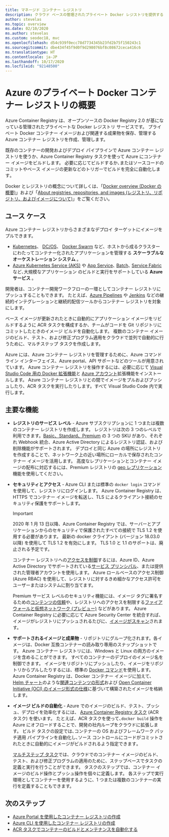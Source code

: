 ```yaml
---
title: マネージド コンテナー レジストリ
description: クラウド ベースの管理されたプライベート Docker レジストリを提供する Azure Container Registry サービスの紹介です。
author: stevelas
ms.topic: overview
ms.date: 02/10/2020
ms.author: stevelas
ms.custom: seodec18, mvc
ms.openlocfilehash: d54c939f0ecc78d7734345b23fd2b75f150243c1
ms.sourcegitcommit: dbe434f45f9d0f9d298076bf8c08672ceca416c6
ms.translationtype: HT
ms.contentlocale: ja-JP
ms.lasthandoff: 10/17/2020
ms.locfileid: "92148500"
---
```

# <a name="introduction-to-private-docker-container-registries-in-azure"></a>Azure のプライベート Docker コンテナー レジストリの概要

Azure Container Registry は、オープンソースの Docker Registry 2.0 が基になっている管理されたプライベートな Docker レジストリ サービスです。 プライベート Docker コンテナー イメージおよび関連する成果物を保存、管理する Azure コンテナー レジストリを作成、管理します。

既存のコンテナーの開発およびデプロイ パイプラインで Azure コンテナー レジストリを使うか、Azure Container Registry タスクを使って Azure にコンテナー イメージをビルドします。 必要に応じてビルドするか､またはソースコードのコミットやベース イメージの更新などのトリガーでビルドを完全に自動化します｡

Docker とレジストリの概念について詳しくは、「[Docker overview (Docker の概要)](https://docs.docker.com/engine/docker-overview/)」および「[About registries, repositories, and images (レジストリ、リポジトリ、およびイメージについて)](container-registry-concepts.md)」をご覧ください。

## <a name="use-cases"></a>ユース ケース

Azure コンテナー レジストリからさまざまなデプロイ ターゲットにイメージをプルできます。

* [Kubernetes](https://kubernetes.io/docs/)、 [DC/OS](https://docs.mesosphere.com/)、 [Docker Swarm](https://docs.docker.com/get-started/swarm-deploy/) など、ホストから成るクラスターにわたってコンテナー化されたアプリケーションを管理する **スケーラブルなオーケストレーション システム** 。
* [Azure Kubernetes Service (AKS)](../aks/index.yml) や  [App Service](../app-service/index.yml)､ [Batch](../batch/index.yml)､ [Service Fabric](../service-fabric/index.yml) など､大規模なアプリケーション のビルドと実行をサポートしている **Azure サービス** ｡

開発者は、コンテナー開発ワークフローの一環としてコンテナー レジストリにプッシュすることもできます。 たとえば、[Azure Pipelines](/azure/devops/pipelines/ecosystems/containers/acr-template) や [Jenkins](https://jenkins.io/) などの継続的インテグレーションと継続的配信ツールからコンテナー レジストリを対象にします。

ベース イメージが更新されたときに自動的にアプリケーション イメージをリビルドするように ACR タスクを構成するか、チームがコードを Git リポジトリにコミットしたときのイメージ ビルドを自動化します。 複数のコンテナー イメージのビルド、テスト、および修正プログラム適用をクラウドで並列で自動的に行うために、マルチステップ タスクを作成します。

Azure には、Azure コンテナー レジストリを管理するために、Azure コマンド ライン インターフェイス、Azure portal、API サポートなどのツールが用意されています。 Azure コンテナー レジストリを操作するには、必要に応じて [Visual Studio Code 用の Docker 拡張機能](https://code.visualstudio.com/docs/azure/docker)と [Azure アカウント](https://marketplace.visualstudio.com/items?itemName=ms-vscode.azure-account)拡張機能をインストールします。 Azure コンテナー レジストリとの間でイメージをプルおよびプッシュしたり、ACR タスクを実行したりします。すべて Visual Studio Code 内で実行します。

## <a name="key-features"></a>主要な機能

* **レジストリのサービス レベル** - Azure サブスクリプションに 1 つまたは複数のコンテナー レジストリを作成します。 レジストリは次の 3 つのレベルで利用できます。[Basic、Standard、Premium](container-registry-skus.md) の 3 つの SKU があり、それぞれ Webhook 統合、Azure Active Directory によるレジストリ認証、および削除機能がサポートされます。 デプロイと同じ Azure の場所にレジストリを作成することで、ネットワーク上の近い場所にローカルで保存されたコンテナー イメージを活用します。 高度なレプリケーションとコンテナー イメージの配布に対応するには、Premium レジストリの [geo レプリケーション](container-registry-geo-replication.md)機能を使用してください。 

* **セキュリティとアクセス** - Azure CLI または標準の `docker login` コマンドを使用して、レジストリにログインします。 Azure Container Registry は、HTTPS でコンテナー イメージを転送し、TLS によるクライアント接続のセキュリティ保護をサポートします。 

  > [!IMPORTANT]
  > 2020 年 1 月 13 日以降、Azure Container Registry では、サーバーとアプリケーションからのセキュリティで保護されたすべての接続で TLS 1.2 を使用する必要があります。 最新の docker クライアント (バージョン 18.03.0 以降) を使用して TLS 1.2 を有効にします。 TLS 1.0 と 1.1 のサポートは、廃止される予定です。 

  コンテナー レジストリへの[アクセスを制御](container-registry-authentication.md)するには、Azure ID、Azure Active Directory でサポートされている[サービス プリンシパル](../active-directory/develop/app-objects-and-service-principals.md)、または提供された管理者アカウントを使用します。 Azure ロールベースのアクセス制御 (Azure RBAC) を使用して、レジストリに対するきめ細かなアクセス許可をユーザーまたはシステムに割り当てます。

  Premium サービス レベルのセキュリティ機能には、イメージ タグに署名するための[コンテンツの信頼](container-registry-content-trust.md)や、レジストリへのアクセスを制限する[ファイアウォールと仮想ネットワーク (プレビュー)](container-registry-vnet.md) などがあります。 Azure Container Registry に必要に応じて Azure Security Center を統合すれば、イメージがレジストリにプッシュされるたびに、[イメージがスキャン](../security-center/defender-for-container-registries-introduction.md?bc=%252fazure%252fcontainer-registry%252fbreadcrumb%252ftoc.json&toc=%252fazure%252fcontainer-registry%252ftoc.json)されます。

* **サポートされるイメージと成果物** - リポジトリにグループ化されます。各イメージは、Docker 互換コンテナーの読み取り専用のスナップショットです。 Azure コンテナー レジストリには、Windows と Linux の両方のイメージを含めることができます。 すべてのコンテナーのデプロイのイメージ名を制御できます。 イメージをリポジトリにプッシュしたり、イメージをリポジトリからプルしたりするには、標準の [Docker コマンド](https://docs.docker.com/engine/reference/commandline/)を使用します。 Azure Container Registry は、Docker コンテナー イメージに加えて、[Helm チャート](container-registry-helm-repos.md)のような[関連コンテンツの形式](container-registry-image-formats.md)および [Open Container Initiative (OCI) のイメージ形式の仕様](https://github.com/opencontainers/image-spec/blob/master/spec.md)に基づいて構築されたイメージを格納します。

* **イメージ ビルドの自動化** - Azure でのイメージのビルド、テスト、プッシュ、デプロイを効率化するには、 [Azure Container Registry タスク](container-registry-tasks-overview.md) (ACR タスク) を使います。 たとえば、ACR タスクを使って､`docker build` 操作を Azure にオフロードすることで、開発の社内ループをクラウドに拡張します。 ビルド タスクの設定では､コンテナーの OS およびフレームワーク パッチ適用 パイプラインを自動化し､ソース コントロールにコードがコミットされたときに自動的にイメージがビルドされるよう指定できます｡

  [マルチステップ タスク](container-registry-tasks-overview.md#multi-step-tasks)では、クラウドでのコンテナー イメージのビルド、テスト、および修正プログラムの適用のために、ステップベースでタスクの定義と実行を行うことができます。 タスクのステップでは、コンテナー イメージのビルド操作とプッシュ操作を個々に定義します。 各ステップで実行環境としてコンテナーを使用するように、1 つまたは複数のコンテナーの実行を定義することもできます。

## <a name="next-steps"></a>次のステップ

* [Azure Portal を使用したコンテナー レジストリの作成](container-registry-get-started-portal.md)
* [Azure CLI を使用したコンテナー レジストリの作成](container-registry-get-started-azure-cli.md)
* [ACR タスクでコンテナーのビルドとメンテナンスを自動化する](container-registry-tasks-overview.md)
